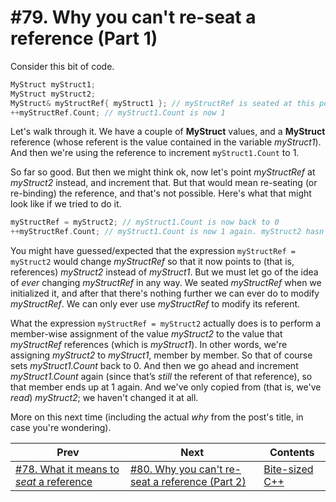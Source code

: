 # #79. Why you can't re-seat a reference (Part 1)

Consider this bit of code.

```cpp
MyStruct myStruct1;
MyStruct myStruct2;
MyStruct& myStructRef{ myStruct1 }; // myStructRef is seated at this point
++myStructRef.Count; // myStruct1.Count is now 1
```

Let's walk through it. We have a couple of **MyStruct** values, and a **MyStruct** reference (whose referent is the value contained in the variable *myStruct1*). And then we're using the reference to increment `myStruct1.Count` to 1.

So far so good. But then we might think ok, now let's point *myStructRef* at *myStruct2* instead, and increment that. But that would mean re-seating (or re-binding) the reference, and that's not possible. Here's what that might look like if we tried to do it.

```cpp
myStructRef = myStruct2; // myStruct1.Count is now back to 0
++myStructRef.Count; // myStruct1.Count is now 1 again. myStruct2 hasn't changed
```

You might have guessed/expected that the expression `myStructRef = myStruct2` would change *myStructRef* so that it now points to (that is, references) *myStruct2* instead of *myStruct1*. But we must let go of the idea of *ever* changing *myStructRef* in any way. We seated *myStructRef* when we initialized it, and after that there's nothing further we can ever do to modify *myStructRef*. We can only ever use *myStructRef* to modify its referent.

What the expression `myStructRef = myStruct2` actually does is to perform a member-wise assignment of the value *myStruct2* to the value that *myStructRef* references (which is *myStruct1*). In other words, we're assigning *myStruct2* to *myStruct1*, member by member. So that of course sets *myStruct1.Count* back to 0. And then we go ahead and increment *myStruct1.Count* again (since that’s *still* the referent of that reference), so that member ends up at 1 again. And we've only copied from (that is, we've *read*) *myStruct2*; we haven't changed it at all.

More on this next time (including the actual *why* from the post's title, in case you're wondering).

|Prev|Next|Contents|
|-|-|-|
|[#78. What it means to *seat* a reference](078.md)|[#80. Why you can't re-seat a reference (Part 2)](080.md)|[Bite-sized C++](../README.md)|
